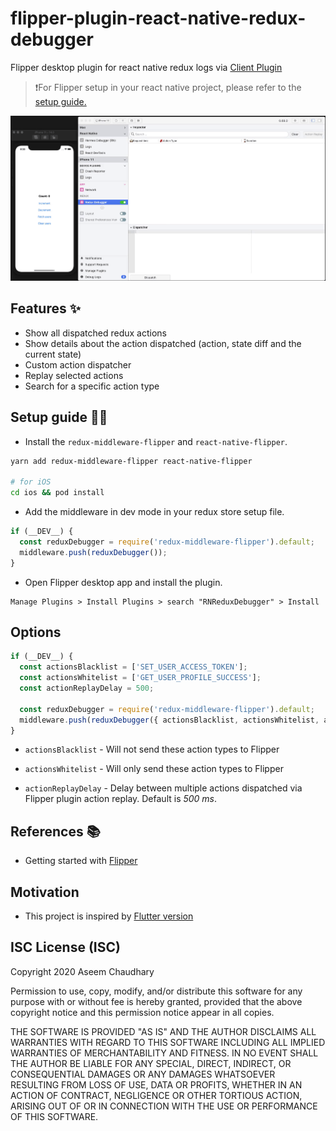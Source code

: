 # flipper-plugin-react-native-redux-debugger
Flipper desktop plugin for react native redux logs via [Client Plugin](https://www.npmjs.com/package/redux-middleware-flipper)

> ❗For Flipper setup in your react native project, please refer to the [setup guide.](https://fbflipper.com/docs/getting-started/react-native)

![Workflow](./assets/rn-redux-flipper.gif)

## Features ✨
- Show all dispatched redux actions
- Show details about the action dispatched (action, state diff and the current state)
- Custom action dispatcher
- Replay selected actions
- Search for a specific action type

## Setup guide ✍🏻
- Install the `redux-middleware-flipper` and `react-native-flipper`.

```bash
yarn add redux-middleware-flipper react-native-flipper

# for iOS
cd ios && pod install
```

- Add the middleware in dev mode in your redux store setup file.

```javascript
if (__DEV__) {
  const reduxDebugger = require('redux-middleware-flipper').default;
  middleware.push(reduxDebugger());
}
```

- Open Flipper desktop app and install the plugin.

```
Manage Plugins > Install Plugins > search "RNReduxDebugger" > Install
```

## Options
```javascript
if (__DEV__) {
  const actionsBlacklist = ['SET_USER_ACCESS_TOKEN'];
  const actionsWhitelist = ['GET_USER_PROFILE_SUCCESS'];
  const actionReplayDelay = 500;

  const reduxDebugger = require('redux-middleware-flipper').default;
  middleware.push(reduxDebugger({ actionsBlacklist, actionsWhitelist, actionReplayDelay }));
}
```

- `actionsBlacklist` - Will not send these action types to Flipper

- `actionsWhitelist` - Will only send these action types to Flipper

- `actionReplayDelay` - Delay between multiple actions dispatched via Flipper plugin action replay. Default is *500 ms*.

## References 📚
- Getting started with [Flipper](https://fbflipper.com/docs/tutorial/intro)

## Motivation
- This project is inspired by [Flutter version](https://github.com/leanflutter/flipper-plugin-reduxinspector)

## ISC License (ISC)
Copyright 2020 Aseem Chaudhary

Permission to use, copy, modify, and/or distribute this software for any purpose with or without fee is hereby granted, provided that the above copyright notice and this permission notice appear in all copies.

THE SOFTWARE IS PROVIDED "AS IS" AND THE AUTHOR DISCLAIMS ALL WARRANTIES WITH REGARD TO THIS SOFTWARE INCLUDING ALL IMPLIED WARRANTIES OF MERCHANTABILITY AND FITNESS. IN NO EVENT SHALL THE AUTHOR BE LIABLE FOR ANY SPECIAL, DIRECT, INDIRECT, OR CONSEQUENTIAL DAMAGES OR ANY DAMAGES WHATSOEVER RESULTING FROM LOSS OF USE, DATA OR PROFITS, WHETHER IN AN ACTION OF CONTRACT, NEGLIGENCE OR OTHER TORTIOUS ACTION, ARISING OUT OF OR IN CONNECTION WITH THE USE OR PERFORMANCE OF THIS SOFTWARE.
